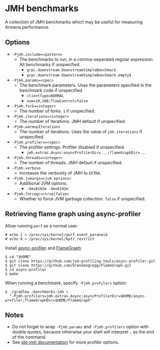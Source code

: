 # JMH benchmarks

A collection of JMH benchmarks which may be useful for measuring Armeria performance.

## Options

- `-Pjmh.include=<pattern>`
  - The benchmarks to run, in a comma-separated regular expression. All benchmarks if unspecified.
    - `grpc.downstream.DownstreamSimpleBenchmark`
    - `grpc.downstream.DownstreamSimpleBenchmark.empty$`
- `-Pjmh.params=<spec>`
  - The benchmark parameters. Uses the parameters specified in the benchmark code if unspecified.
    - `clientType=NORMAL`
    - `num=10,100;flowControl=false`
- `-Pjmh.fork=<integer>`
  - The number of forks. `1` if unspecified.
- `-Pjmh.iterations=<integer>`
  - The number of iterations. JMH default if unspecified.
- `-Pjmh.warmupIterations`
  - The number of iterations. Uses the value of `jmh.iterations` if unspecified.
- `-Pjmh.profilers=<spec>`
  - The profiler settings. Profiler disabled if unspecified.
    - `jmh.extras.Async:asyncProfilerDir=...;flameGraphDir=...`
- `-Pjmh.threads=<integer>`
  - The number of threads. JMH default if unspecified.
- `-Pjmh.verbose`
  - Increases the verbosity of JMH to `EXTRA`.
- `-Pjmh.jvmargs=<jvm options>`
  - Additional JVM options.
    - `-Xmx8192m -Xms8192m`
- `-Pjmh.forcegc=<true|false>`
  - Whether to force JVM garbage collection. `false` if unspecified.

## Retrieving flame graph using async-profiler

Allow running `perf` as a normal user:

```
# echo 1 > /proc/sys/kernel/perf_event_paranoid
# echo 0 > /proc/sys/kernel/kptr_restrict
```

Install [async-profiler](https://github.com/jvm-profiling-tools/async-profiler) and
[FlameGraph](https://github.com/brendangregg/FlameGraph):

```
$ cd "$HOME"
$ git clone https://github.com/jvm-profiling-tools/async-profiler.git
$ git clone https://github.com/brendangregg/FlameGraph.git
$ cd async-profiler
$ make
```

When running a benchmark, specify `-Pjmh.profilers` option:

```
$ ./gradlew :benchmarks:jmh \
  "-Pjmh.profilers=jmh.extras.Async:asyncProfilerDir=$HOME/async-profiler;flameGraphDir=$HOME/FlameGraph"
```

## Notes

- Do not forget to wrap `-Pjmh.params` and `-Pjmh.profilers` option with double quotes, because otherwise your
  shell will interpret `;` as the end of the command.
- See [sbt-jmh documentation](https://github.com/ktoso/sbt-jmh#using-async-profiler) for more profiler options.
